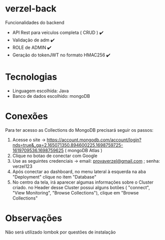 # verzel-back

Funcionalidades do backend

- API Rest para veículos completa ( CRUD ) ✔️
- Validação de adm ✔️
- ROLE de ADMIN ✔️
- Geração do tokenJWT no formato HMAC256 ✔️
  

# Tecnologias

- Linguagem escolhida: Java
- Banco de dados escolhido: mongoDB

# Conexões

 Para ter acesso as Collections do MongoDB precisará seguir os passos:

  1. Acesse o site -> https://account.mongodb.com/account/login?nds=true&_ga=2.165071350.894600225.1698759725-1619709536.1698759625 ( mongoDB Atlas )
  2. Clique no botao de conectar com Google
  3. Use as seguintes credenciais -> email: provaverzel@gmail.com ; senha: verzel123
  4. Após conectar ao dashboard, no menu lateral à esquerda na aba "Deployment" clique no item "Database"
  5. No centro da tela, irá aparecer algumas informações sobre o Cluster criado. no Header desse Cluster possui alguns botões ( "connect", "View Monitoring", "Browse Collections"), clique em "Browse Collections"

# Observações

Não será utilizado lombok por questões de instalação


